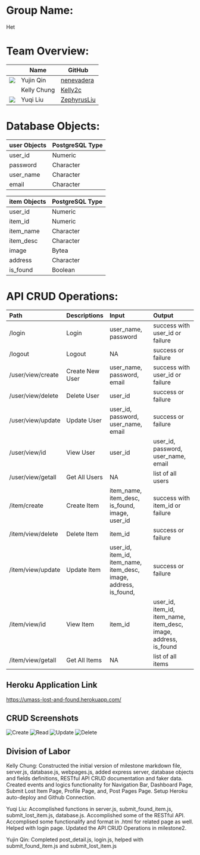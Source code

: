 # Group Name: 
Het

# Team Overview: 
| | Name | GitHub |
| ------------- |------------- | ------------- |
| ![](https://avatars.githubusercontent.com/u/71847172?s=48&v=4) | Yujin Qin | [nenevadera](https://github.com/nenevadera) |
| ![]() | Kelly Chung | [Kelly2c](https://github.com/Kelly2c) |
| ![](https://avatars.githubusercontent.com/u/58710754?s=40&v=4) | Yuqi Liu| [ZephyrusLiu](https://github.com/ZephyrusLiu) |

# Database Objects:

| user Objects | PostgreSQL Type |
| :------------- | :------------- |
| user_id | Numeric |
| password | Character |
| user_name | Character |
| email | Character |

| item Objects | PostgreSQL Type |
| :------------- | :------------- |
| user_id | Numeric |
| item_id | Numeric |
| item_name | Character |
| item_desc | Character |
| image | Bytea |
| address | Character |
| is_found | Boolean |

# API CRUD Operations:

| Path | Descriptions | Input | Output |
| :------------- | :------------- | :------------- | :------------- |
| \/login | Login | user_name, password | success with user_id or failure |
| \/logout | Logout | NA | success or failure |
| \/user\/view\/create | Create New User | user_name, password, email | success with user_id or failure | 
| \/user\/view\/delete| Delete User | user_id | success or failure | 
| \/user\/view\/update | Update User | user_id, password, user_name, email | success or failure |
| \/user\/view\/id | View User | user_id | user_id, password, user_name, email | 
| \/user\/view\/getall | Get All Users | NA | list of all users | 
| \/item\/create | Create Item | item_name, item_desc, is_found, image, user_id | success with item_id or failure |
| \/item\/view\/delete | Delete Item | item_id | success or failure |
| \/item\/view\/update | Update Item | user_id, item_id, item_name, item_desc, image, address, is_found,  | success or failure |
| \/item\/view\/id | View Item | item_id | user_id, item_id, item_name, item_desc,  image, address, is_found |
| \/item\/view\/getall | Get All Items | NA | list of all items |

## Heroku Application Link
https://umass-lost-and-found.herokuapp.com/

## CRUD Screenshots
![Create](../imgs/Create.jpeg)
![Read](../imgs/Read.jpeg)
![Update](../imgs/Update.jpeg)
![Delete](../imgs/Delete.jpeg)
## Division of Labor
Kelly Chung: Constructed the initial version of milestone markdown file, server.js, database.js, webpages.js, added express server, database objects and fields definitions, RESTful API CRUD documentation and faker data.  Created events and logics functionality for Navigation Bar, Dashboard Page, Submit Lost Item Page, Profile Page, and, Post Pages Page.  Setup Heroku auto-deploy and Github Connection.

Yuqi Liu: Accomplished functions in server.js, submit_found_item.js, submit_lost_item.js, database.js. Accomplished some of the RESTful API. Accomplised some functionalify and format in .html for related page as well. Helped with login page. Updated the API CRUD Operations in milestone2.

Yujin Qin: Completed post_detail.js, login.js, helped with submit_found_item.js and submit_lost_item.js
